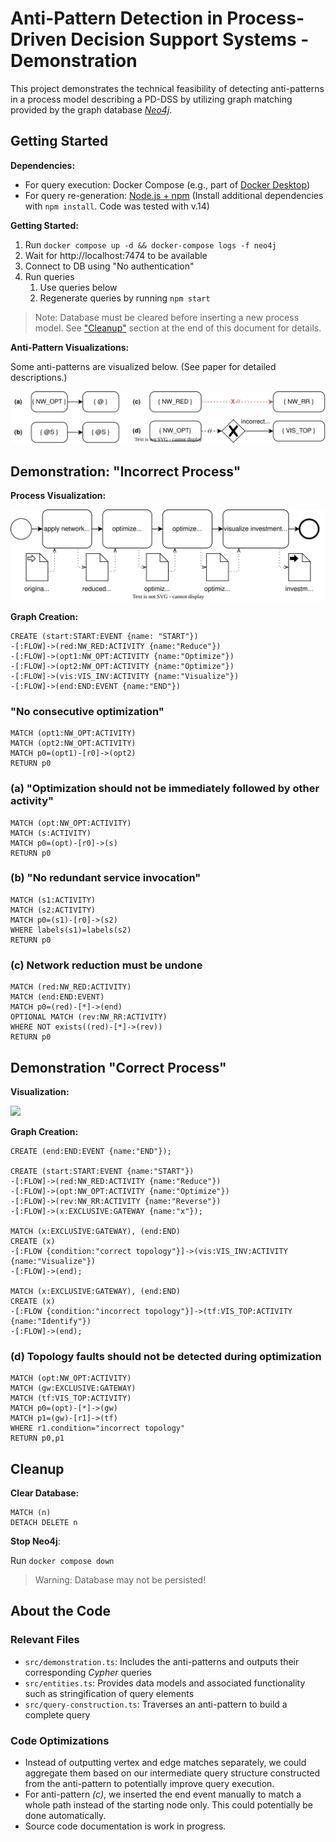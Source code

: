 # Anti-Pattern Detection in Process-Driven Decision Support Systems - Demonstration

This project demonstrates the technical feasibility of detecting anti-patterns in a process model describing a PD-DSS by utilizing graph matching provided by the graph database [_Neo4j_](https://neo4j.com/).

## Getting Started

**Dependencies:**

- For query execution: Docker Compose (e.g., part of [Docker Desktop](https://www.docker.com/products/docker-desktop/))
- For query re-generation: [Node.js + npm](https://nodejs.org/en/) (Install additional dependencies with `npm install`. Code was tested with v.14)

**Getting Started:**

1. Run `docker compose up -d && docker-compose logs -f neo4j`
2. Wait for http://localhost:7474 to be available
3. Connect to DB using "No authentication"
4. Run queries
   1. Use queries below
   2. Regenerate queries by running `npm start`

> Note: Database must be cleared before inserting a new process model. See ["Cleanup"](#cleanup) section at the end of this document for details.

**Anti-Pattern Visualizations:**

Some anti-patterns are visualized below. (See paper for detailed descriptions.)

![](docs/figures/anti-patterns-examples.drawio.svg)

## Demonstration: "Incorrect Process"

**Process Visualization:**

![](docs/figures/process-example-incorrect.drawio.svg)

**Graph Creation:**

```
CREATE (start:START:EVENT {name: "START"})
-[:FLOW]->(red:NW_RED:ACTIVITY {name:"Reduce"})
-[:FLOW]->(opt1:NW_OPT:ACTIVITY {name:"Optimize"})
-[:FLOW]->(opt2:NW_OPT:ACTIVITY {name:"Optimize"})
-[:FLOW]->(vis:VIS_INV:ACTIVITY {name:"Visualize"})
-[:FLOW]->(end:END:EVENT {name:"END"})
```

### "No consecutive optimization"

```
MATCH (opt1:NW_OPT:ACTIVITY)
MATCH (opt2:NW_OPT:ACTIVITY)
MATCH p0=(opt1)-[r0]->(opt2)
RETURN p0
```

<!-- ```
MATCH p=(n:NetwOpt)-[r:UNCONTROLLED_FLOW]->(m:NetwOpt)
RETURN p
``` -->

### (a) "Optimization should not be immediately followed by other activity"

```
MATCH (opt:NW_OPT:ACTIVITY)
MATCH (s:ACTIVITY)
MATCH p0=(opt)-[r0]->(s)
RETURN p0
```

<!-- 4ms -->
<!-- ```
MATCH p=(n:NetwOpt)-[:FLOW]->(m)
RETURN p
``` -->

### (b) "No redundant service invocation"

```
MATCH (s1:ACTIVITY)
MATCH (s2:ACTIVITY)
MATCH p0=(s1)-[r0]->(s2)
WHERE labels(s1)=labels(s2)
RETURN p0
```

<!-- 6ms -->
<!-- ```
MATCH p=(n)-[r:UNCONTROLLED_FLOW]->(m)
WHERE labels(n)=labels(m)
RETURN p
``` -->

### (c) Network reduction must be undone

```
MATCH (red:NW_RED:ACTIVITY)
MATCH (end:END:EVENT)
MATCH p0=(red)-[*]->(end)
OPTIONAL MATCH (rev:NW_RR:ACTIVITY)
WHERE NOT exists((red)-[*]->(rev))
RETURN p0
```

<!-- 4ms -->
<!-- ```
MATCH p=(n:NetwRed)-[*]->(e:END)
WHERE NOT EXISTS((n)-[*]->(:NetwRedRev))
RETURN p
``` -->

## Demonstration "Correct Process"

**Visualization:**

![](docs/figures/process-example-correct-gateway.drawio.svg)

**Graph Creation:**

```
CREATE (end:END:EVENT {name:"END"});

CREATE (start:START:EVENT {name:"START"})
-[:FLOW]->(red:NW_RED:ACTIVITY {name:"Reduce"})
-[:FLOW]->(opt:NW_OPT:ACTIVITY {name:"Optimize"})
-[:FLOW]->(rev:NW_RR:ACTIVITY {name:"Reverse"})
-[:FLOW]->(x:EXCLUSIVE:GATEWAY {name:"x"});

MATCH (x:EXCLUSIVE:GATEWAY), (end:END)
CREATE (x)
-[:FLOW {condition:"correct topology"}]->(vis:VIS_INV:ACTIVITY {name:"Visualize"})
-[:FLOW]->(end);

MATCH (x:EXCLUSIVE:GATEWAY), (end:END)
CREATE (x)
-[:FLOW {condition:"incorrect topology"}]->(tf:VIS_TOP:ACTIVITY {name:"Identify"})
-[:FLOW]->(end);
```

### (d) Topology faults should not be detected during optimization

```
MATCH (opt:NW_OPT:ACTIVITY)
MATCH (gw:EXCLUSIVE:GATEWAY)
MATCH (tf:VIS_TOP:ACTIVITY)
MATCH p0=(opt)-[*]->(gw)
MATCH p1=(gw)-[r1]->(tf)
WHERE r1.condition="incorrect topology"
RETURN p0,p1
```

## Cleanup

**Clear Database:**

```
MATCH (n)
DETACH DELETE n
```

**Stop Neo4j**:

Run `docker compose down`

> Warning: Database may not be persisted!

## About the Code

### Relevant Files

- `src/demonstration.ts`: Includes the anti-patterns and outputs their corresponding _Cypher_ queries
- `src/entities.ts`: Provides data models and associated functionality such as stringification of query elements
- `src/query-construction.ts`: Traverses an anti-pattern to build a complete query

### Code Optimizations

- Instead of outputting vertex and edge matches separately, we could aggregate them based on our intermediate query structure constructed from the anti-pattern to potentially improve query execution.
- For anti-pattern _(c)_, we inserted the end event manually to match a whole path instead of the starting node only. This could potentially be done automatically.
- Source code documentation is work in progress.
